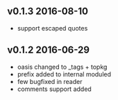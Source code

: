 v0.1.3 2016-08-10
--------------------------

- support escaped quotes

v0.1.2 2016-06-29 
--------------------------

- oasis changed to _tags + topkg
- prefix added to internal moduled
- few bugfixed in reader
- comments support added
